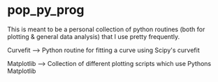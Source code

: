 # pop_py_prog
This is meant to be a personal collection of python routines (both for plotting &amp; general data analysis) that I use pretty frequently.

Curvefit --> Python routine for fitting a curve using Scipy's curvefit

Matplotlib --> Collection of different plotting scripts which use Pythons Matplotlib
